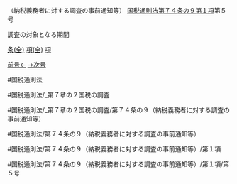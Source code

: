 （納税義務者に対する調査の事前通知等）
[国税通則法第７４条の９第１項](国税通則法＿＿＿＿＿第７４条の９第１項)第５号

調査の対象となる期間

[条(全)](国税通則法＿＿＿＿＿第７４条の９_.md)    [項(全)](国税通則法＿＿＿＿＿第７４条の９第１項_.md)    [項](国税通則法＿＿＿＿＿第７４条の９第１項.md)

[前号←](国税通則法＿＿＿＿＿第７４条の９第１項第４号.md)    [→次号](国税通則法＿＿＿＿＿第７４条の９第１項第６号.md)

#国税通則法

#国税通則法/_第７章の２国税の調査

#国税通則法/_第７章の２国税の調査/第７４条の９（納税義務者に対する調査の事前通知等）

#国税通則法/第７４条の９（納税義務者に対する調査の事前通知等）

#国税通則法/第７４条の９（納税義務者に対する調査の事前通知等）/第１項

#国税通則法/第７４条の９（納税義務者に対する調査の事前通知等）/第１項/第５号

